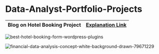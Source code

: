 # Data-Analyst-Portfolio-Projects

|Blog on Hotel Booking Project|[Explanation Link](https://medium.com/@sachintukumar1609/data-analyst-project-on-hotel-booking-cde5e70a033e)
|-|-|
![best-hotel-booking-form-wordpress-plugins](https://user-images.githubusercontent.com/103982094/227188283-dbe28ded-3f4e-46a6-a5dc-e691918288d1.jpg)

![financial-data-analysis-concept-white-background-drawn-79671229](https://user-images.githubusercontent.com/103982094/228513411-fd2e599c-f44f-4228-b5a3-7eccc3a9edf4.jpg)
